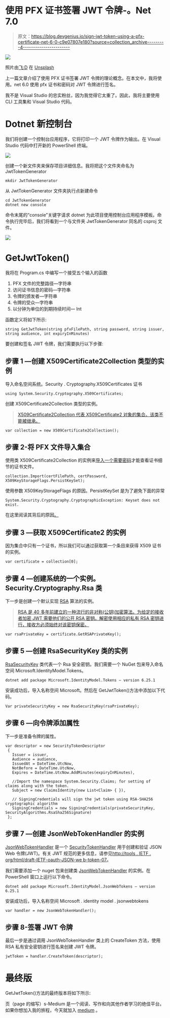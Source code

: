 # 使用 PFX 证书签署 JWT 令牌-。Net 7.0

> 原文：<https://blog.devgenius.io/sign-jwt-token-using-a-pfx-certificate-net-6-0-c9e07807e180?source=collection_archive---------4----------------------->

![](img/be10ed504dfeb8f396b588d6bbf95ce0.png)

照片由[飞:D](https://unsplash.com/es/@flyd2069?utm_source=medium&utm_medium=referral) 在 [Unsplash](https://unsplash.com/?utm_source=medium&utm_medium=referral)

上一篇文章介绍了使用 PFX 证书签署 JWT 令牌的理论概念。在本文中，我将使用。net 6.0 使用 pfx 证书和密码对 JWT 令牌进行签名。

我不是 Visual Studio 的忠实粉丝，因为我觉得它太重了。因此，我将主要使用 CLI 工具集和 Visual Studio 代码。

# Dotnet 新控制台

我们将创建一个控制台应用程序，它将打印一个 JWT 令牌作为输出。在 Visual Studio 代码中打开新的 PowerShell 终端。

![](img/85a50bfc1edafbe2fa60a8b3cebc4bfa.png)

创建一个新文件夹来保存项目详细信息。我将把这个文件夹命名为 JwtTokenGenerator

```
mkdir JwtTokenGenerator
```

从 JwtTokenGenerator 文件夹执行点新建命令

```
cd JwtTokenGenerator
dotnet new console
```

命令末尾的“console”关键字请求 dotnet 为此项目使用控制台应用程序模板。命令执行完毕后，我们将看到一个与文件夹 JwtTokenGenerator 同名的 csproj 文件。

![](img/f1029b4319433216cc70f66caf0860d3.png)

# GetJwtToken()

我将在 Program.cs 中编写一个接受五个输入的函数

1.  PFX 文件的完整路径—字符串
2.  访问证书信息的密码—字符串
3.  令牌的颁发者—字符串
4.  令牌的受众—字符串
5.  以分钟为单位的到期持续时间— Int

函数定义将如下所示:

```
string GetJwtToken(string pfxFilePath, string password, string issuer, string audience, int expiryInMinutes)
```

要创建和签名 JWT 令牌，我们需要执行以下步骤:

## 步骤 1 —创建 X509Certificate2Collection 类型的实例

导入命名空间系统。Security . Cryptography.X509Certificates 证书

```
using System.Security.Cryptography.X509Certificates;
```

创建 X509Certificate2Collection 类型的实例。

> [X509Certificate2Collection 代表 X509Certificate2 对象的集合。该类不能被继承。](https://learn.microsoft.com/en-us/dotnet/api/system.security.cryptography.x509certificates.x509certificate2collection?view=net-7.0)

```
var collection = new X509Certificate2Collection();
```

## 步骤 2-将 PFX 文件导入集合

使用类 X509Certificate2Collection 的实例来[导入一个需要密码](https://learn.microsoft.com/en-us/dotnet/api/system.security.cryptography.x509certificates.x509certificate2collection.import?view=net-7.0#system-security-cryptography-x509certificates-x509certificate2collection-import(system-string-system-readonlyspan((system-char))-system-security-cryptography-x509certificates-x509keystorageflags))才能查看证书细节的证书文件。

```
collection.Import(certFilePath, certPassword, X509KeyStorageFlags.PersistKeySet);
```

使用参数 X509KeyStorageFlags 的原因。PersistKeySet 是为了避免下面的异常

```
System.Security.Cryptography.CryptographicException: Keyset does not exist. 
```

在这里阅读其背后的原因[。](https://learn.microsoft.com/en-us/troubleshoot/developer/dotnet/framework/general/install-pfx-file-using-x509certificate)

## 步骤 3 —获取 X509Certificate2 的实例

因为集合中只有一个证书，所以我们可以通过获取第一个条目来获得 X509 证书的实例。

```
var certificate = collection[0];
```

## 步骤 4 —创建系统的一个实例。Security.Cryptography.Rsa 类

下一步是创建一个默认实现 [RSA](https://learn.microsoft.com/en-us/dotnet/api/system.security.cryptography.rsa?view=net-7.0) 算法的实例。

> [RSA 是 40 多年前建立的一种流行的非对称(公钥)加密算法。为给定的接收者加密 JWT 需要他们的公开 RSA 密钥。解密使用相应的私有 RSA 密钥进行，接收方必须始终对该密钥保密。](https://www.connect2id.com/products/nimbus-jose-jwt/examples/jwt-with-rsa-encryption#:~:text=RSA%20is%20a%20commonly%20used%20algorithm%20for%20asymmetric,the%20recipient%20must%20keep%20secure%20at%20all%20times.)

```
var rsaPrivateKey = certificate.GetRSAPrivateKey();
```

## 步骤 5 —创建 RsaSecurityKey 类的实例

[RsaSecurityKey](https://learn.microsoft.com/en-us/dotnet/api/microsoft.identitymodel.tokens.rsasecuritykey?view=azure-dotnet) 类代表一个 Rsa 安全密钥。我们需要一个 NuGet 包来导入命名空间 Microsoft.IdentityModel.Tokens。

```
dotnet add package Microsoft.IdentityModel.Tokens — version 6.25.1
```

安装成功后，导入名称空间 Microsoft。然后在 GetJwtToken()方法中添加以下代码。

```
Var privateSecurityKey = new RsaSecurityKey(rsaPrivateKey);
```

## 步骤 6 —向令牌添加属性

下一步是准备令牌的属性。

```
var descriptor = new SecurityTokenDescriptor
 {
   Issuer = issuer,
   Audience = audience,
   IssuedAt = DateTime.UtcNow,
   NotBefore = DateTime.UtcNow,
   Expires = DateTime.UtcNow.AddMinutes(expiryInMinutes),

   //Import the namespace System.Security.Claims; for setting of claims along with the token.
   Subject = new ClaimsIdentity(new List<Claim> { }),

   // SigningCredentials will sign the jwt token using RSA-SHA256 cryptographic algorithm
   SigningCredentials = new SigningCredentials(privateSecurityKey, SecurityAlgorithms.RsaSha256Signature)
 };
```

## 步骤 7 —创建 JsonWebTokenHandler 的实例

[JsonWebTokenHandler](https://learn.microsoft.com/en-us/previous-versions/visualstudio/dn464181(v=vs.114)) 是一个 [SecurityTokenHandler](https://msdn.microsoft.com/en-us/library/hh193414(v=vs.114)) 用于创建和验证 JSON Web 令牌(JWT)。有关 JWT 规范的更多信息，请参见[http://tools . IETF . org/html/draft-IETF-oauth-JSON-we b-token-07](http://tools.ietf.org/html/draft-ietf-oauth-json-web-token-07)。

我们需要添加一个 nuget 包来创建类 [JsonWebTokenHandler](https://learn.microsoft.com/en-us/previous-versions/visualstudio/dn464181(v=vs.114)) 的实例。在 PowerShell 窗口上运行以下命令。

```
dotnet add package Microsoft.IdentityModel.JsonWebTokens — version 6.25.1
```

安装成功后，导入名称空间 Microsoft . identity model . jsonwebtokens

```
var handler = new JsonWebTokenHandler();
```

## 步骤 8-签署 JWT 令牌

最后一步是通过调用 JsonWebTokenHandler 类上的 CreateToken 方法，使用 RSA 私有安全密钥进行签名来创建 JWT 令牌。

```
jwtToken = handler.CreateToken(descriptor);
```

# 最终版

GetJwtToken()方法的最终版本将如下所示:

页（page 的缩写）s-Medium 是一个阅读、写作和向其他作者学习的绝佳平台。如果你想加入我的旅程，今天就加入 [medium](https://tarunbhatt9784.medium.com/membership) 。
